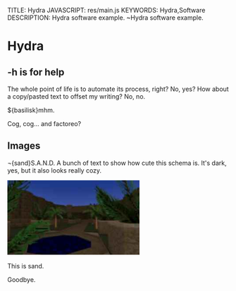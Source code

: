 TITLE: Hydra
JAVASCRIPT: res/main.js
KEYWORDS: Hydra,Software
DESCRIPTION: Hydra software example.
~Hydra software example.

# Hydra

## -h is for help

The whole point of life is to automate its process, right? No, yes?
How about a copy/pasted text to offset my writing? No, no.

${basilisk}mhm.

Cog, cog... and factoreo?

## Images

¬{sand}S.A.N.D.
A bunch of text to show how cute this schema is. It's dark, yes, but it also looks really cozy.

![sand screenshot](res/sand_0.c.jpg)

This is sand.

Goodbye.

